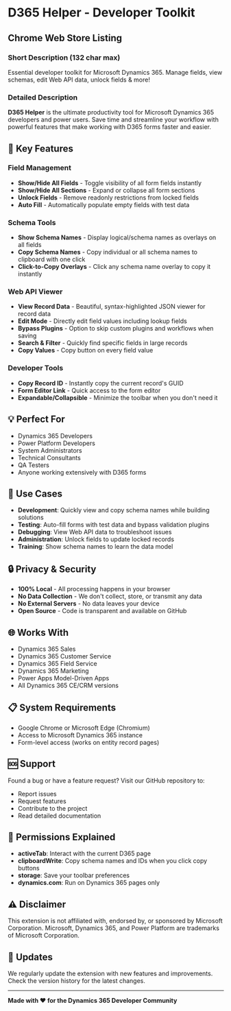 # D365 Helper - Developer Toolkit

## Chrome Web Store Listing

### Short Description (132 char max)
Essential developer toolkit for Microsoft Dynamics 365. Manage fields, view schemas, edit Web API data, unlock fields & more!

### Detailed Description

**D365 Helper** is the ultimate productivity tool for Microsoft Dynamics 365 developers and power users. Save time and streamline your workflow with powerful features that make working with D365 forms faster and easier.

## 🚀 Key Features

### Field Management
- **Show/Hide All Fields** - Toggle visibility of all form fields instantly
- **Show/Hide All Sections** - Expand or collapse all form sections
- **Unlock Fields** - Remove readonly restrictions from locked fields
- **Auto Fill** - Automatically populate empty fields with test data

### Schema Tools
- **Show Schema Names** - Display logical/schema names as overlays on all fields
- **Copy Schema Names** - Copy individual or all schema names to clipboard with one click
- **Click-to-Copy Overlays** - Click any schema name overlay to copy it instantly

### Web API Viewer
- **View Record Data** - Beautiful, syntax-highlighted JSON viewer for record data
- **Edit Mode** - Directly edit field values including lookup fields
- **Bypass Plugins** - Option to skip custom plugins and workflows when saving
- **Search & Filter** - Quickly find specific fields in large records
- **Copy Values** - Copy button on every field value

### Developer Tools
- **Copy Record ID** - Instantly copy the current record's GUID
- **Form Editor Link** - Quick access to the form editor
- **Expandable/Collapsible** - Minimize the toolbar when you don't need it

## 💡 Perfect For
- Dynamics 365 Developers
- Power Platform Developers
- System Administrators
- Technical Consultants
- QA Testers
- Anyone working extensively with D365 forms

## 🎯 Use Cases
- **Development**: Quickly view and copy schema names while building solutions
- **Testing**: Auto-fill forms with test data and bypass validation plugins
- **Debugging**: View Web API data to troubleshoot issues
- **Administration**: Unlock fields to update locked records
- **Training**: Show schema names to learn the data model

## 🔒 Privacy & Security
- **100% Local** - All processing happens in your browser
- **No Data Collection** - We don't collect, store, or transmit any data
- **No External Servers** - No data leaves your device
- **Open Source** - Code is transparent and available on GitHub

## 🌐 Works With
- Dynamics 365 Sales
- Dynamics 365 Customer Service
- Dynamics 365 Field Service
- Dynamics 365 Marketing
- Power Apps Model-Driven Apps
- All Dynamics 365 CE/CRM versions

## 📋 System Requirements
- Google Chrome or Microsoft Edge (Chromium)
- Access to Microsoft Dynamics 365 instance
- Form-level access (works on entity record pages)

## 🆘 Support
Found a bug or have a feature request? Visit our GitHub repository to:
- Report issues
- Request features
- Contribute to the project
- Read detailed documentation

## 📝 Permissions Explained
- **activeTab**: Interact with the current D365 page
- **clipboardWrite**: Copy schema names and IDs when you click copy buttons
- **storage**: Save your toolbar preferences
- **dynamics.com**: Run on Dynamics 365 pages only

## ⚠️ Disclaimer
This extension is not affiliated with, endorsed by, or sponsored by Microsoft Corporation. Microsoft, Dynamics 365, and Power Platform are trademarks of Microsoft Corporation.

## 🔄 Updates
We regularly update the extension with new features and improvements. Check the version history for the latest changes.

---

**Made with ❤️ for the Dynamics 365 Developer Community**
